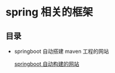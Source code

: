 # spring 相关的框架

## 目录

- springboot 自动搭建 maven 工程的网站

  [springboot 自动构建的网站](https://start.spring.io/)
